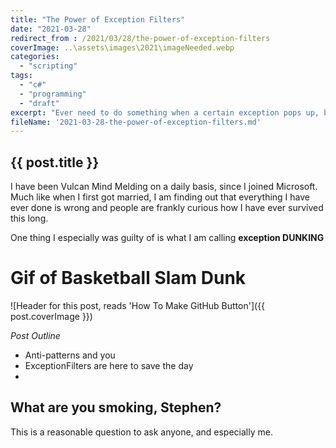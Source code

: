 ```yaml
---
title: "The Power of Exception Filters"
date: "2021-03-28"
redirect_from : /2021/03/28/the-power-of-exception-filters
coverImage: ..\assets\images\2021\imageNeeded.webp
categories: 
  - "scripting"
tags: 
  - "c#"
  - "programming"
  - "draft"
excerpt: "Ever need to do something when a certain exception pops up, but still want to preserve the exception info without throwing it away.  Exception Filters are here for you."
fileName: '2021-03-28-the-power-of-exception-filters.md'
---
```


## {{ post.title }}

I have been Vulcan Mind Melding on a daily basis, since I joined Microsoft.  Much like when I first got married, I am finding out that everything I have ever done is wrong and people are frankly curious how I have ever survived this long.

One thing I especially was guilty of is what I am calling **exception DUNKING**

# Gif of Basketball Slam Dunk 

![Header for this post, reads 'How To Make GitHub Button']({{ post.coverImage }})

*Post Outline*

* Anti-patterns and you
* ExceptionFilters are here to save the day
* 
## What are you smoking, Stephen?

This is a reasonable question to ask anyone, and especially me.  
